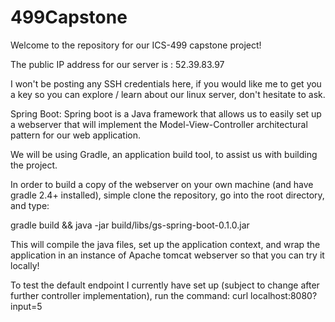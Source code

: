 # 499Capstone

Welcome to the repository for our ICS-499 capstone project!

The public IP address for our server is : 52.39.83.97

I won't be posting any SSH credentials here, if you would like me to get you a key so you can explore / learn about our linux server, don't hesitate to ask.

Spring Boot: 
Spring boot is a Java framework that allows us to easily set up a webserver that will implement the Model-View-Controller architectural pattern for our web application.

We will be using Gradle, an application build tool, to assist us with building the project.

In order to build a copy of the webserver on your own machine (and have gradle 2.4+ installed), simple clone the repository, go into the root directory, and type: 

gradle build && java -jar build/libs/gs-spring-boot-0.1.0.jar

This will compile the java files, set up the application context, and wrap the application in an instance of Apache tomcat webserver so that you can try it locally!

To test the default endpoint I currently have set up (subject to change after further controller implementation), run the command: curl localhost:8080?input=5 


